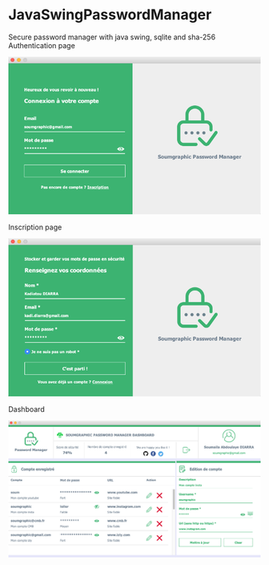 # JavaSwingPasswordManager
Secure password manager with java swing, sqlite and sha-256
Authentication page

![alt text](https://github.com/soumgraphic/JavaSwingPasswordManager/blob/master/JavaSwingPasswordManager/screenshots/Page%20connexion%20-%20pass%20manager.png)

Inscription page

![alt text](https://github.com/soumgraphic/JavaSwingPasswordManager/blob/master/JavaSwingPasswordManager/screenshots/Page%20d'inscription%20-%20pass%20manager.png)

Dashboard

![alt text](https://github.com/soumgraphic/JavaSwingPasswordManager/blob/master/JavaSwingPasswordManager/screenshots/Page%20Admin%20-%20pass%20manager.png)
